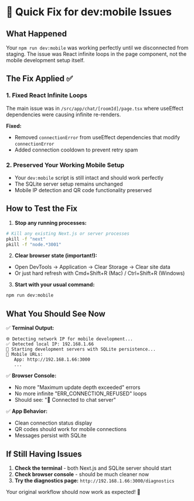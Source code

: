 # 🔧 Quick Fix for dev:mobile Issues

## What Happened
Your `npm run dev:mobile` was working perfectly until we disconnected from staging. The issue was React infinite loops in the page component, not the mobile development setup itself.

## The Fix Applied ✅

### 1. Fixed React Infinite Loops
The main issue was in `/src/app/chat/[roomId]/page.tsx` where useEffect dependencies were causing infinite re-renders.

**Fixed:**
- Removed `connectionError` from useEffect dependencies that modify `connectionError`
- Added connection cooldown to prevent retry spam

### 2. Preserved Your Working Mobile Setup
- Your `dev:mobile` script is still intact and should work perfectly
- The SQLite server setup remains unchanged
- Mobile IP detection and QR code functionality preserved

## How to Test the Fix

1. **Stop any running processes:**
```bash
# Kill any existing Next.js or server processes
pkill -f "next"
pkill -f "node.*3001"
```

2. **Clear browser state (important!):**
- Open DevTools → Application → Clear Storage → Clear site data
- Or just hard refresh with Cmd+Shift+R (Mac) / Ctrl+Shift+R (Windows)

3. **Start with your usual command:**
```bash
npm run dev:mobile
```

## What You Should See Now

✅ **Terminal Output:**
```
🌐 Detecting network IP for mobile development...
✅ Detected local IP: 192.168.1.66
🚀 Starting development servers with SQLite persistence...
📱 Mobile URLs:
   App: http://192.168.1.66:3000
   ...
```

✅ **Browser Console:** 
- No more "Maximum update depth exceeded" errors
- No more infinite "ERR_CONNECTION_REFUSED" loops
- Should see: "🚀 Connected to chat server"

✅ **App Behavior:**
- Clean connection status display
- QR codes should work for mobile connections
- Messages persist with SQLite

## If Still Having Issues

1. **Check the terminal** - both Next.js and SQLite server should start
2. **Check browser console** - should be much cleaner now
3. **Try the diagnostics page:** `http://192.168.1.66:3000/diagnostics`

Your original workflow should now work as expected! 🎉
